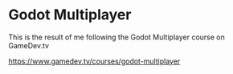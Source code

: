 # Godot Multiplayer

This is the result of me following the Godot Multiplayer course on GameDev.tv 

https://www.gamedev.tv/courses/godot-multiplayer
